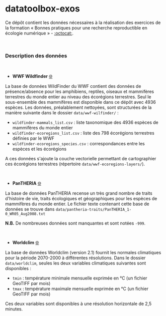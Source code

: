 # datatoolbox-exos

Ce dépôt contient les données nécessaires à la réalisation des exercices de la formation « Bonnes pratiques pour une recherche reproductible en écologie numérique » - [:octocat:](https://github.com/FRBCesab/datatoolbox).


<br />

### Description des données

<br />

- **WWF Wildfinder** [:globe_with_meridians:](https://www.worldwildlife.org/pages/wildfinder-database)

La base de données WildFinder du WWF contient des données de présence/absence pour les amphibiens, reptiles, oiseaux et mammifères terrestres du monde entier au niveau des écorégions terrestres. Seul le sous-ensemble des mammifères est disponible dans ce dépôt avec 4936 espèces. Les données, préalablement nettoyées, sont structurées de la manière suivante dans le dossier `data/wwf-wilfinder/` :

  - `wildfinder-mammals_list.csv` : liste taxonomique des 4936 espèces de mammifères du monde entier
  - `wildfinder-ecoregions_list.csv` : liste des 798 écorégions terrestres définies par le WWF
  - `wildfinder-ecoregions_species.csv` : correspondances entre les espèces et les écorégions

A ces données s'ajoute la couche vectorielle permettant de cartographier ces écorégions terrestres (répertoire `data/wwf-ecoregions-layers/`).

<br />

- **PanTHERIA** [:globe_with_meridians:](https://esajournals.onlinelibrary.wiley.com/doi/10.1890/08-1494.1)

La base de données PanTHERIA recense un très grand nombre de traits d'histoire de vie, traits écologiques et géographiques pour les espèces de mammifères du monde entier.
Le fichier texte contenant cette base de données se trouve dans `data/pantheria-traits/PanTHERIA_1-0_WR05_Aug2008.txt`

**N.B.** De nombreuses données sont manquantes et sont notées `-999`.

<br />

- **Worldclim** [:globe_with_meridians:](https://www.worldclim.org/data/worldclim21.html)

La base de données Worldclim (version 2.1) fournit les normales climatiques pour la période 2070-2000 à différentes résolutions. Dans le dossier `data/worldclim`, seules les deux variables climatiques suivantes sont disponibles :

  - `tmin` : température minimale mensuelle exprimée en °C (un fichier GeoTIFF par mois)
  - `tmax` : température maximale mensuelle exprimée en °C (un fichier GeoTIFF par mois)

Ces deux variables sont disponibles à une résolution horizontale de 2,5 minutes.
